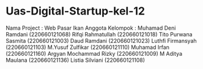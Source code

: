 # Uas-Digital-Startup-kel-12
Nama Project : Web Pasar Ikan
Anggota Kelompok : Muhamad Deni Ramdani (220660121068)
Rifqi Rahmatullah (220660121018)
Tito Purwana Sasmita (220660121003)
Daud Ramdani 
(220660121023)
Luthfi Firmansyah (220660121103)
M.Yusuf Zulfikar (220660121110)
Muhamad Irfan (220660121160)
Argyan Mochammad Rizky (220660121009)
M Aditya Maulana (220660121136) Listia Silviani (220660121108)
